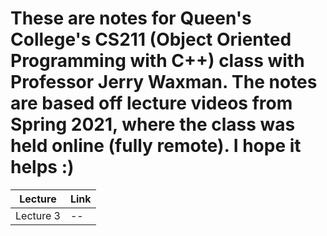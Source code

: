 # These are notes for Queen's College's CS211 (Object Oriented Programming with C++) class with Professor Jerry Waxman. The notes are based off lecture videos from Spring 2021, where the class was held online (fully remote). I hope it helps :)

| Lecture | Link |
| -- | -- |
| Lecture 3 | -- | 
